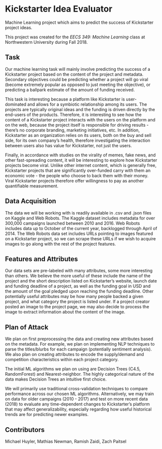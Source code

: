 # Kickstarter Idea Evaluator
Machine Learning project which aims to predict the success of Kickstarter project ideas.

This project was created for the _EECS 349: Machine Learning_ class at Northwestern University during Fall 2018.

## Task
Our machine learning task will mainly involve predicting the success of a Kickstarter project based on the content of the project and metadata. Secondary objectives could be predicting whether a project will go viral (become extremely popular as opposed to just meeting the objective), or predicting a ballpark estimate of the amount of funding received.

This task is interesting because a platform like Kickstarter is user-dominated and allows for a symbiotic relationship among its users. The projects are typically original ideas and the funding is driven directly by the end-users of the products. Therefore, it is interesting to see how the content of a Kickstarter project interacts with the users on the platform and on the web, because the project itself is responsible for driving results - there’s no corporate branding, marketing initiatives, etc. In addition, Kickstarter as an organization relies on its users, both on the buy and sell side, for its own company’s health, therefore investigating the interaction between users also has value for Kickstarter, not just the users.

Finally, in accordance with studies on the virality of memes, fake news, and other fast-spreading content, it will be interesting to explore how Kickstarter projects become viral. Unlike other internet content, which is generally free, Kickstarter projects that are significantly over-funded carry with them an economic vote - the people who choose to back them with their money. Viral Kickstarter projects therefore offer willingness to pay as another quantifiable measurement.

## Data Acquisition
The data we will be working with is readily available in .csv and .json files on Kaggle and Web Robots. The Kaggle dataset includes metadata for over 300,000 campaigns launched between 2010 and 2016. Web Robots includes data up to October of the current year, backlogged through April of 2014. The Web Robots data set includes URLs pointing to images featured on a Kickstarter project, so we can scrape these URLs if we wish to acquire images to go along with the rest of the project features.

## Features and Attributes
Our data sets are pre-labeled with many attributes, some more interesting than others. We believe the more useful of these include the name of the project and the short description listed on Kickstarter’s website, launch date and funding deadline of a project, as well as the funding goal in USD and the amount of the goal pledged upon reaching the funding deadline. Other potentially useful attributes may be how many people backed a given project, and what category the project is listed under. If a project creator posted an image to the project page, we may also decide to process the image to extract information about the content of the image.

## Plan of Attack
We plan on first preprocessing the data and creating new attributes based on the metadata. For example, we plan on implementing NLP techniques to parse the titles/blurbs for each campaign (potentially sentiment analysis). We also plan on creating attributes to encode the supply/demand and competition characteristics within each project category. 

The initial ML algorithms we plan on using are Decision Trees (C4.5, RandomForest) and Nearest-neighbor. The highly categorical nature of the data makes Decision Trees an intuitive first choice. 

We will primarily use traditional cross-validation techniques to compare performance across our chosen ML algorithms.  Alternatively, we may train on data for older campaigns (2010 - 2017) and test on more recent data (2018) to evaluate any time-dependent changes to Kickstarter’s platform that may affect generalizability, especially regarding how useful historical trends are for predicting newer examples.

## Contributors
Michael Huyler, Mathias Newman, Ramish Zaidi, Zach Paitsel
